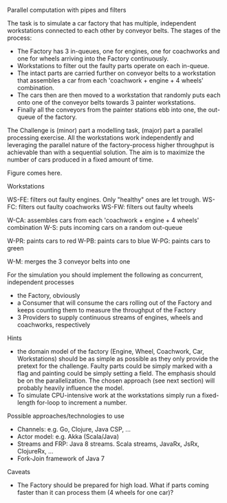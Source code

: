 Parallel computation with pipes and filters

The task is to simulate a car factory that has multiple, independent workstations connected to each other by conveyor belts. The stages of the process:
* The Factory has 3 in-queues, one for engines, one for coachworks and one for wheels arriving into the Factory continuously.
* Workstations to filter out the faulty parts operate on each in-queue. 
* The intact parts are carried further on conveyor belts to a workstation that assembles a car from each 'coachwork + engine + 4 wheels' combination. 
* The cars then are then moved to a workstation that randomly puts each onto one of the conveyor belts towards 3 painter workstations.
* Finally all the conveyors from the painter stations ebb into one, the out-queue of the factory.

The Challenge is (minor) part a modelling task, (major) part a parallel processing exercise. All the workstations work independently and leveraging the parallel nature of the factory-process higher throughput is achievable than with a sequential solution. The aim is to maximize the number of cars produced in a fixed amount of time.

Figure comes here.

Workstations

WS-FE: filters out faulty engines. Only "healthy" ones are let trough.
WS-FC: filters out faulty coachworks
WS-FW: filters out faulty wheels

W-CA: assembles cars from each 'coachwork + engine + 4 wheels' combination
W-S: puts incoming cars on a random out-queue

W-PR: paints cars to red
W-PB: paints cars to blue
W-PG: paints cars to green

W-M: merges the 3 conveyor belts into one

For the simulation you should implement the following as concurrent, independent processes

* the Factory, obviously
* a Consumer that will consume the cars rolling out of the Factory and keeps counting them to measure the throughput of the Factory
* 3 Providers to supply continuous streams of engines, wheels and coachworks, respectively


Hints

* the domain model of the factory (Engine, Wheel, Coachwork, Car, Workstations) should be as simple as possible as they only provide the pretext for the challenge. Faulty parts could be simply marked with a flag and painting could be simply setting a field. The emphasis should be on the parallelization. The chosen approach (see next section) will probably heavily influence the model.
* To simulate CPU-intensive work at the workstations simply run a fixed-length for-loop to increment a number.

Possible approaches/technologies to use

 * Channels: e.g. Go, Clojure, Java CSP, ...
 * Actor model: e.g. Akka (Scala/Java)
 * Streams and FRP: Java 8 streams. Scala streams, JavaRx, JsRx, ClojureRx, ...
 * Fork-Join framework of Java 7
  
Caveats

* The Factory should be prepared for high load. What if parts coming faster than it can process them (4 wheels for one car)? 
